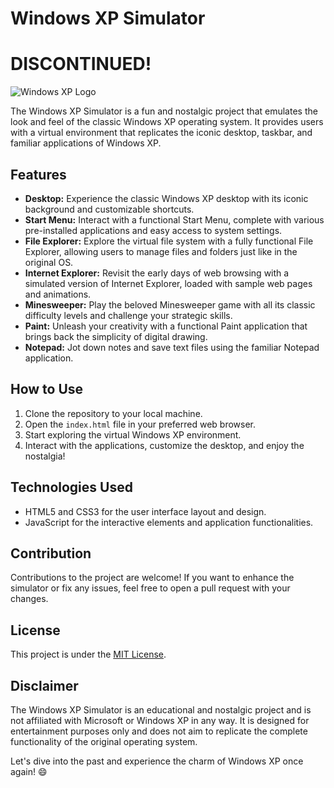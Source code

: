 # Windows XP Simulator 
# DISCONTINUED!

![Windows XP Logo](logo.png)

The Windows XP Simulator is a fun and nostalgic project that emulates the look and feel of the classic Windows XP operating system. It provides users with a virtual environment that replicates the iconic desktop, taskbar, and familiar applications of Windows XP.

## Features

- **Desktop:** Experience the classic Windows XP desktop with its iconic background and customizable shortcuts.
- **Start Menu:** Interact with a functional Start Menu, complete with various pre-installed applications and easy access to system settings.
- **File Explorer:** Explore the virtual file system with a fully functional File Explorer, allowing users to manage files and folders just like in the original OS.
- **Internet Explorer:** Revisit the early days of web browsing with a simulated version of Internet Explorer, loaded with sample web pages and animations.
- **Minesweeper:** Play the beloved Minesweeper game with all its classic difficulty levels and challenge your strategic skills.
- **Paint:** Unleash your creativity with a functional Paint application that brings back the simplicity of digital drawing.
- **Notepad:** Jot down notes and save text files using the familiar Notepad application.

## How to Use

1. Clone the repository to your local machine.
2. Open the `index.html` file in your preferred web browser.
3. Start exploring the virtual Windows XP environment.
4. Interact with the applications, customize the desktop, and enjoy the nostalgia!

## Technologies Used

- HTML5 and CSS3 for the user interface layout and design.
- JavaScript for the interactive elements and application functionalities.

## Contribution

Contributions to the project are welcome! If you want to enhance the simulator or fix any issues, feel free to open a pull request with your changes.

## License

This project is under the [MIT License](link_to_license).

## Disclaimer

The Windows XP Simulator is an educational and nostalgic project and is not affiliated with Microsoft or Windows XP in any way. It is designed for entertainment purposes only and does not aim to replicate the complete functionality of the original operating system.

Let's dive into the past and experience the charm of Windows XP once again! 😄
